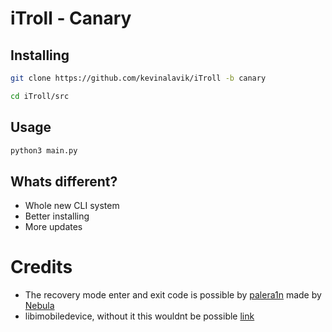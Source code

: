 # iTroll - Canary
## Installing
```bash
git clone https://github.com/kevinalavik/iTroll -b canary
```
```bash
cd iTroll/src
```

## Usage 
```bash
python3 main.py
```
## Whats different?
- Whole new CLI system
- Better installing
- More updates

# Credits
- The recovery mode enter and exit code is possible by [palera1n](https://github.com/palera1n/palera1n) made by [Nebula](https://itsnebula.net/)
- libimobiledevice, without it this wouldnt be possible [link](https://libimobiledevice.org/)
